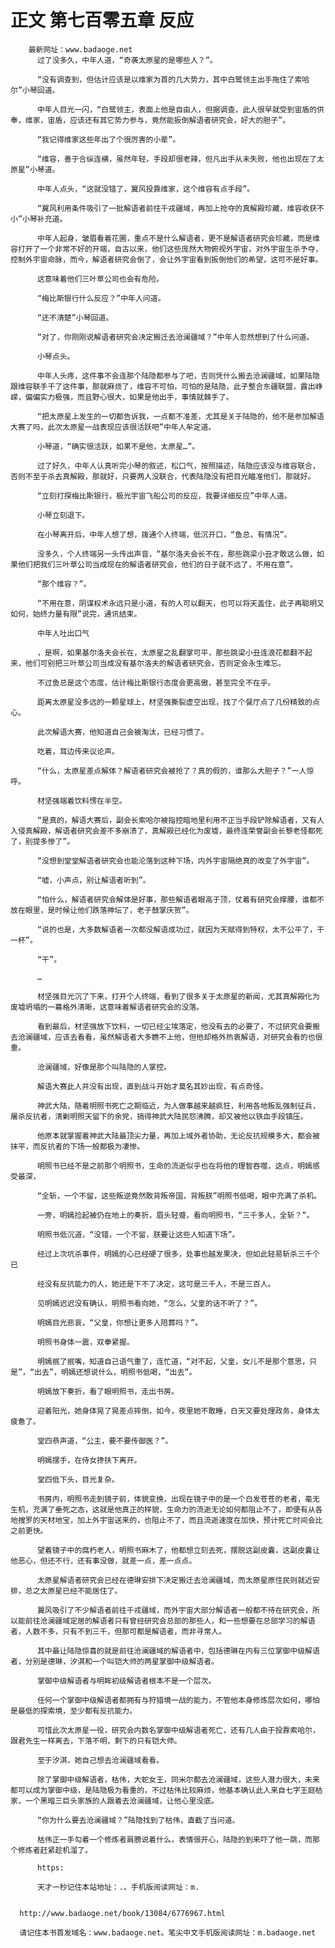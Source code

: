 # 正文 第七百零五章 反应
        最新网址：www.badaoge.net
          过了没多久，中年人道，“奇袭太原星的是哪些人？”。
      
          “没有调查到，但估计应该是以维家为首的几大势力，其中白鹭领主出手拖住了索哈尔”小琴回道。
      
          中年人目光一闪，“白鹭领主，表面上他是自由人，但据调查，此人很早就受到宙盾的供奉，维家，宙盾，应该还有其它势力参与，竟然能扳倒解语者研究会，好大的胆子”。
      
          “我记得维家这些年出了个很厉害的小辈”。
      
          “维容，善于合纵连横，虽然年轻，手段却很老辣，但凡出手从未失败，他也出现在了太原星”小琴道。
      
          中年人点头，“这就没错了，翼风投靠维家，这个维容有点手段”。
      
          “翼风利用条件吸引了一批解语者前往千戎疆域，再加上抢夺的真解殿珍藏，维容收获不小”小琴补充道。
      
          中年人起身，皱眉看着花圃，重点不是什么解语者，更不是解语者研究会珍藏，而是维容打开了一个非常不好的开端，自古以来，他们这些庞然大物俯视外宇宙，对外宇宙生杀予夺，控制外宇宙命脉，而今，解语者研究会倒了，会让外宇宙看到扳倒他们的希望，这可不是好事。
      
          这意味着他们三叶草公司也会有危险。
      
          “梅比斯银行什么反应？”中年人问道。
      
          “还不清楚”小琴回道。
      
          “对了，你刚刚说解语者研究会决定搬迁去沧澜疆域？”中年人忽然想到了什么问道。
      
          小琴点头。
      
          中年人头疼，这件事不会连那个陆隐都参与了吧，否则凭什么搬去沧澜疆域，如果陆隐跟维容联手干了这件事，那就麻烦了，维容不可怕，可怕的是陆隐，此子整合东疆联盟，露出峥嵘，偏偏实力极强，而且野心很大，如果是他出手，事情就棘手了。
      
          “把太原星上发生的一切都告诉我，一点都不准差，尤其是关于陆隐的，他不是参加解语大赛了吗，此次太原星一战表现应该很活跃吧”中年人牟定道。
      
          小琴道，“确实很活跃，如果不是他，太原星…”。
      
          过了好久，中年人认真听完小琴的叙述，松口气，按照描述，陆隐应该没与维容联合，否则不至于杀去真解殿，那就好，只要两人没联合，代表陆隐没有把目光瞄准他们，那就好。
      
          “立刻打探梅比斯银行，极光宇宙飞船公司的反应，我要详细反应”中年人道。
      
          小琴立刻退下。
      
          在小琴离开后，中年人想了想，拨通个人终端，低沉开口，“鱼总，有情况”。
      
          没多久，个人终端另一头传出声音，“基尔洛夫会长不在，那些跳梁小丑才敢这么做，如果他们把我们三叶草公司当成现在的解语者研究会，他们的日子就不远了，不用在意”。
      
          “那个维容？”。
      
          “不用在意，阴谋权术永远只是小道，有的人可以翻天，也可以将天盖住，此子再聪明又如何，始终力量有限”说完，通讯结束。
      
          中年人吐出口气
      
          ，是啊，如果基尔洛夫会长在，太原星之乱翻掌可平，那些跳梁小丑连浪花都翻不起来，他们可别把三叶草公司当成没有基尔洛夫的解语者研究会，否则定会永生难忘。
      
          不过鱼总是这个态度，估计梅比斯银行态度会更高傲，甚至完全不在乎。
      
          距离太原星没多远的一颗星球上，材坚强撕裂虚空出现，找了个餐厅点了几份精致的点心。
      
          此次解语大赛，他知道自己会被淘汰，已经习惯了。
      
          吃着，耳边传来议论声。
      
          “什么，太原星差点解体？解语者研究会被抢了？真的假的，谁那么大胆子？”一人惊呼。
      
          材坚强端着饮料愣在半空。
      
          “是真的，解语大赛后，副会长索哈尔被指控暗地里利用不正当手段铲除解语者，又有人入侵真解殿，解语者研究会差不多崩溃了，真解殿已经化为废墟，最终连荣誉副会长黎老怪都死了，别提多惨了”。
      
          “没想到堂堂解语者研究会也能沦落到这种下场，内外宇宙隔绝真的改变了外宇宙”。
      
          “嘘，小声点，别让解语者听到”。
      
          “怕什么，解语者研究会解体是好事，那些解语者眼高于顶，仗着有研究会撑腰，谁都不放在眼里，是时候让他们跌落神坛了，老子鼓掌庆贺”。
      
          “说的也是，大多数解语者一次都没解语成功过，就因为天赋得到特权，太不公平了，干一杯”。
      
          “干”。
      
          …
      
          材坚强目光沉了下来，打开个人终端，看到了很多关于太原星的新闻，尤其真解殿化为废墟坍塌的一幕格外清晰，这意味着解语者研究会的没落。
      
          看到最后，材坚强放下饮料，一切已经尘埃落定，他没有去的必要了，不过研究会要搬去沧澜疆域，应该去看看，虽然解语者大多瞧不上他，但他却格外热衷解语，对研究会看的也很重。
      
          沧澜疆域，好像是那个叫陆隐的人掌控。
      
          解语大赛此人并没有出现，直到战斗开始才莫名其妙出现，有点奇怪。
      
          神武大陆，随着明照书死亡之期临近，为人做事越来越疯狂，利用各地叛乱强制征兵，屠杀反抗者，清剿明照天留下的余党，搞得神武大陆民怨沸腾，却又被他以铁血手段镇压。
      
          他原本就掌握着神武大陆最顶尖力量，再加上域外者协助，无论反抗规模多大，都会被抹平，而反抗者的下场一般都极为凄惨。
      
          明照书已经不是之前那个明照书，生命的流逝似乎也在将他的理智吞噬，这点，明嫣感受最深，
      
          “全斩，一个不留，这些叛逆竟然敢背叛帝国，背叛朕”明照书低喝，眼中充满了杀机。
      
          一旁，明嫣捡起被仍在地上的奏折，眉头轻蹙，看向明照书，“三千多人，全斩？”。
      
          明照书低沉道，“没错，一个不留，朕要让这些人知道下场”。
      
          经过上次坑杀事件，明嫣的心已经硬了很多，处事也越发果决，但如此轻易斩杀三千个已
      
          经没有反抗能力的人，她还是下不了决定，这可是三千人，不是三百人。
      
          见明嫣迟迟没有确认，明照书看向她，“怎么，父皇的话不听了？”。
      
          明嫣目光悲哀，“父皇，你想让更多人陪葬吗？”。
      
          明照书身体一震，双拳紧握。
      
          明嫣抿了抿嘴，知道自己语气重了，连忙道，“对不起，父皇，女儿不是那个意思，只是”，“出去”，明嫣还想说什么，明照书低喝，“出去”。
      
          明嫣放下奏折，看了眼明照书，走出书房。
      
          迎着阳光，她身体晃了晃差点摔倒，如今，夜里她不敢睡，白天又要处理政务，身体太疲惫了。
      
          堂四恭声道，“公主，要不要传御医？”。
      
          明嫣摆手，在侍女搀扶下离开。
      
          堂四低下头，目光复杂。
      
          书房内，明照书走到镜子前，体貌变换，出现在镜子中的是一个白发苍苍的老者，毫无生机，充满了垂死之态，这就是他真正的样貌，生命力的流逝无论如何都阻止不了，即便有从各地搜罗的天材地宝，加上外宇宙送来的，也阻止不了，而且流逝速度在加快，预计死亡时间会比之前更快。
      
          望着镜子中的腐朽老人，明照书麻木了，他都想立刻去死，摆脱这副皮囊，这副皮囊让他恶心，但还不行，还有事没做，就差一点，差一点点。
      
          太原星解语者研究会已经在德琳安排下决定搬迁去沧澜疆域，而太原星原住民则就近安排，总之太原星已经不能居住了。
      
          翼风吸引了不少解语者前往千戎疆域，而外宇宙大部分解语者一般都不待在研究会，所以能前往沧澜疆域定居的解语者只有曾经研究会总部的那些人，和一些想要在总部学习的解语者，人数不多，只有不到三千，但那可都是解语者，而非寻常人。
      
          其中最让陆隐惊喜的就是前往沧澜疆域的解语者中，包括德琳在内有三位掌御中级解语者，分别是德琳，汐淇和一个叫铠大师的两星掌御中级解语者。
      
          掌御中级解语者与明眸初级解语者根本不是一个层次。
      
          任何一个掌御中级解语者都拥有与狩猎境一战的能力，不管他本身修炼层次如何，哪怕是最低的探索境，至少都有反抗能力。
      
          可惜此次太原星一役，研究会内数名掌御中级解语者死亡，还有几人由于投靠索哈尔，跟君先生一样离去，下落不明，剩下的只有铠大师。
      
          至于汐淇，她自己想去沧澜疆域看看。
      
          除了掌御中级解语者，枯伟，大蛇女王，同米尔都去沧澜疆域，这些人潜力很大，未来都可以成为掌御中级，是陆隐极为看重的，不过枯伟比较麻烦，他基本确认此人来自七字王庭枯家，一个黑暗三巨头家族的人跟着去沧澜疆域，让他心里没底。
      
          “你为什么要去沧澜疆域？”陆隐找到了枯伟，直截了当问道。
      
          枯伟正一手勾着一个修炼者肩膀说着什么，表情很开心，陆隐的到来吓了他一跳，而那个修炼者赶紧趁机溜了。
      
          https:
      
          天才一秒记住本站地址：.。手机版阅读网址：m.
      
      
      http://www.badaoge.net/book/13084/6776967.html
      
      请记住本书首发域名：www.badaoge.net。笔尖中文手机版阅读网址：m.badaoge.net